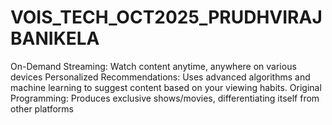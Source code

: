 # VOIS_TECH_OCT2025_PRUDHVIRAJBANIKELA
On-Demand Streaming: Watch content anytime, anywhere on various devices  Personalized Recommendations: Uses advanced algorithms and machine  learning to suggest content based on your viewing habits.  Original Programming: Produces exclusive shows/movies, differentiating itself from other platforms
